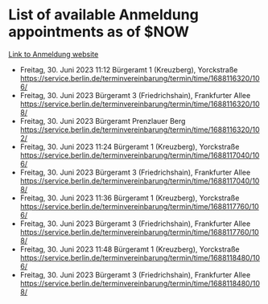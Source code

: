# List of available Anmeldung appointments as of $NOW
[Link to Anmeldung website](https://service.berlin.de/terminvereinbarung/termin/tag.php?termin=1&anliegen[]=120686&dienstleisterlist=122210,122217,327316,122219,327312,122227,327314,122231,327346,122243,327348,122254,122252,329742,122260,329745,122262,329748,122271,327278,122273,327274,122277,327276,330436,122280,327294,122282,327290,122284,327292,122291,327270,122285,327266,122286,327264,122296,327268,150230,329760,122297,327286,122294,327284,122312,329763,122314,329775,122304,327330,122311,327334,122309,327332,317869,122281,327352,122279,329772,122283,122276,327324,122274,327326,122267,329766,122246,327318,122251,327320,122257,327322,122208,327298,122226,327300&herkunft=http%3A%2F%2Fservice.berlin.de%2Fdienstleistung%2F120686%2F)
- Freitag, 30. Juni 2023 11:12 Bürgeramt 1 (Kreuzberg), Yorckstraße https://service.berlin.de/terminvereinbarung/termin/time/1688116320/106/
- Freitag, 30. Juni 2023  Bürgeramt 3 (Friedrichshain), Frankfurter Allee https://service.berlin.de/terminvereinbarung/termin/time/1688116320/108/
- Freitag, 30. Juni 2023  Bürgeramt Prenzlauer Berg https://service.berlin.de/terminvereinbarung/termin/time/1688116320/102/
- Freitag, 30. Juni 2023 11:24 Bürgeramt 1 (Kreuzberg), Yorckstraße https://service.berlin.de/terminvereinbarung/termin/time/1688117040/106/
- Freitag, 30. Juni 2023  Bürgeramt 3 (Friedrichshain), Frankfurter Allee https://service.berlin.de/terminvereinbarung/termin/time/1688117040/108/
- Freitag, 30. Juni 2023 11:36 Bürgeramt 1 (Kreuzberg), Yorckstraße https://service.berlin.de/terminvereinbarung/termin/time/1688117760/106/
- Freitag, 30. Juni 2023  Bürgeramt 3 (Friedrichshain), Frankfurter Allee https://service.berlin.de/terminvereinbarung/termin/time/1688117760/108/
- Freitag, 30. Juni 2023 11:48 Bürgeramt 1 (Kreuzberg), Yorckstraße https://service.berlin.de/terminvereinbarung/termin/time/1688118480/106/
- Freitag, 30. Juni 2023  Bürgeramt 3 (Friedrichshain), Frankfurter Allee https://service.berlin.de/terminvereinbarung/termin/time/1688118480/108/
